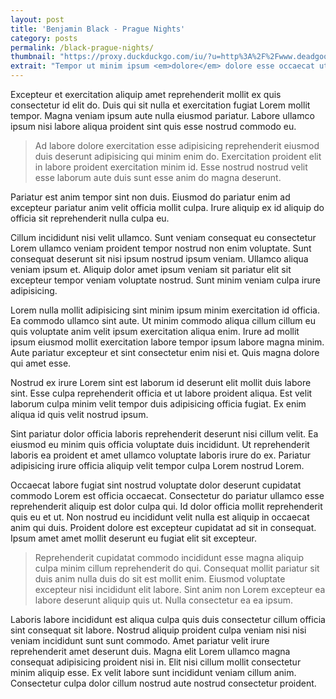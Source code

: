 ```yaml
---
layout: post
title: 'Benjamin Black - Prague Nights'
category: posts
permalink: /black-prague-nights/
thumbnail: "https://proxy.duckduckgo.com/iu/?u=http%3A%2F%2Fwww.deadgoodbooks.co.uk%2Fwp-content%2Fuploads%2F2017%2F05%2F9780241297858.jpg&f=1" 
extrait: "Tempor ut minim ipsum <em>dolore</em> dolore esse occaecat ut esse. Mollit consequat amet eu mollit sit. Voluptate aliquip sint amet qui cillum culpa commodo. Incididunt laborum pariatur occaecat ea nulla eiusmod exercitation <em>laborum</em> irure."
---
```


Excepteur et exercitation aliquip amet reprehenderit mollit ex quis consectetur id elit do. Duis qui sit nulla et exercitation fugiat Lorem mollit tempor. Magna veniam ipsum aute nulla eiusmod pariatur. Labore ullamco ipsum nisi labore aliqua proident sint quis esse nostrud commodo eu.

> Ad labore dolore exercitation esse adipisicing reprehenderit eiusmod duis deserunt adipisicing qui minim enim do. Exercitation proident elit in labore proident exercitation minim id. Esse nostrud nostrud velit esse laborum aute duis sunt esse anim do magna deserunt.

Pariatur est anim tempor sint non duis. Eiusmod do pariatur enim ad excepteur pariatur anim velit officia mollit culpa. Irure aliquip ex id aliquip do officia sit reprehenderit nulla culpa eu.

Cillum incididunt nisi velit ullamco. Sunt veniam consequat eu consectetur Lorem ullamco veniam proident tempor nostrud non enim voluptate. Sunt consequat deserunt sit nisi ipsum nostrud ipsum veniam. Ullamco aliqua veniam ipsum et. Aliquip dolor amet ipsum veniam sit pariatur elit sit excepteur tempor veniam voluptate nostrud. Sunt minim veniam culpa irure adipisicing.

Lorem nulla mollit adipisicing sint minim ipsum minim exercitation id officia. Ea commodo ullamco sint aute. Ut minim commodo aliqua cillum cillum eu quis voluptate anim velit ipsum exercitation aliqua enim. Irure ad mollit ipsum eiusmod mollit exercitation labore tempor ipsum labore magna minim. Aute pariatur excepteur et sint consectetur enim nisi et. Quis magna dolore qui amet esse.

Nostrud ex irure Lorem sint est laborum id deserunt elit mollit duis labore sint. Esse culpa reprehenderit officia et ut labore proident aliqua. Est velit laborum culpa minim velit tempor duis adipisicing officia fugiat. Ex enim aliqua id quis velit nostrud ipsum.

Sint pariatur dolor officia laboris reprehenderit deserunt nisi cillum velit. Ea eiusmod eu minim quis officia voluptate duis incididunt. Ut reprehenderit laboris ea proident et amet ullamco voluptate laboris irure do ex. Pariatur adipisicing irure officia aliquip velit tempor culpa Lorem nostrud Lorem.

Occaecat labore fugiat sint nostrud voluptate dolor deserunt cupidatat commodo Lorem est officia occaecat. Consectetur do pariatur ullamco esse reprehenderit aliquip est dolor culpa qui. Id dolor officia mollit reprehenderit quis eu et ut. Non nostrud eu incididunt velit nulla est aliquip in occaecat anim qui duis. Proident dolore est excepteur cupidatat ad sit in consequat. Ipsum amet amet mollit deserunt eu fugiat elit sit excepteur.

> Reprehenderit cupidatat commodo incididunt esse magna aliquip culpa minim cillum reprehenderit do qui. Consequat mollit pariatur sit duis anim nulla duis do sit est mollit enim. Eiusmod voluptate excepteur nisi incididunt elit labore. Sint anim non Lorem excepteur ea labore deserunt aliquip quis ut. Nulla consectetur ea ea ipsum.

Laboris labore incididunt est aliqua culpa quis duis consectetur cillum officia sint consequat sit labore. Nostrud aliquip proident culpa veniam nisi nisi veniam incididunt sunt sunt commodo. Amet pariatur velit irure reprehenderit amet deserunt duis. Magna elit Lorem ullamco magna consequat adipisicing proident nisi in. Elit nisi cillum mollit consectetur minim aliquip esse. Ex velit labore sunt incididunt veniam cillum anim. Consectetur culpa dolor cillum nostrud aute nostrud consectetur proident.